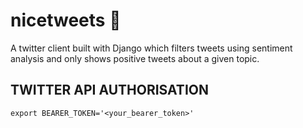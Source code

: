# nicetweets 🐥

A twitter client built with Django which filters tweets using sentiment analysis and only shows positive tweets about a given topic.

## TWITTER API AUTHORISATION

`export BEARER_TOKEN='<your_bearer_token>'`
